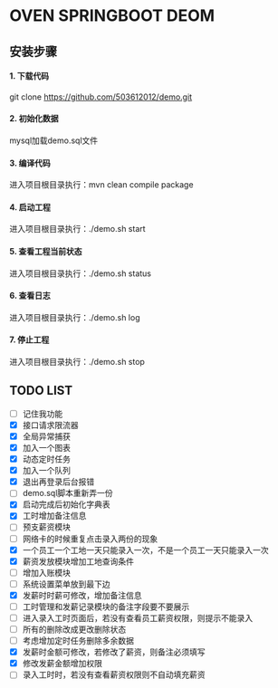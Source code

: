 # OVEN SPRINGBOOT DEOM

## 安装步骤
#### 1. 下载代码
git clone https://github.com/503612012/demo.git
#### 2. 初始化数据
mysql加载demo.sql文件
#### 3. 编译代码
进入项目根目录执行：mvn clean compile package
#### 4. 启动工程
进入项目根目录执行：./demo.sh start
#### 5. 查看工程当前状态
进入项目根目录执行：./demo.sh status
#### 6. 查看日志
进入项目根目录执行：./demo.sh log
#### 7. 停止工程
进入项目根目录执行：./demo.sh stop

## TODO LIST
- [ ] 记住我功能
- [x] 接口请求限流器
- [x] 全局异常捕获
- [x] 加入一个图表
- [x] 动态定时任务
- [x] 加入一个队列
- [x] 退出再登录后台报错
- [ ] demo.sql脚本重新弄一份
- [x] 启动完成后初始化字典表
- [x] 工时增加备注信息
- [ ] 预支薪资模块
- [ ] 网络卡的时候重复点击录入两份的现象
- [x] 一个员工一个工地一天只能录入一次，不是一个员工一天只能录入一次
- [x] 薪资发放模块增加工地查询条件
- [ ] 增加入账模块
- [ ] 系统设置菜单放到最下边
- [x] 发薪时时薪可修改，增加备注信息
- [ ] 工时管理和发薪记录模块的备注字段要不要展示
- [ ] 进入录入工时页面后，若没有查看员工薪资权限，则提示不能录入
- [ ] 所有的删除改成更改删除状态
- [ ] 考虑增加定时任务删除多余数据
- [x] 发薪时金额可修改，若修改了薪资，则备注必须填写
- [x] 修改发薪金额增加权限
- [ ] 录入工时时，若没有查看薪资权限则不自动填充薪资